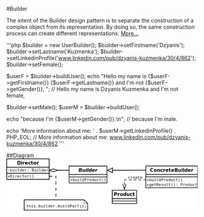#Builder

The intent of the Builder design pattern is to separate the construction of a complex object from its representation.
By doing so, the same construction process can create different representations.
[More…](http://en.wikipedia.org/wiki/Builder_pattern)

'''php
$builder = new UserBuilder();
$builder->setFirstname('Dzyanis');
$builder->setLastname('Kuzmenka');
$builder->setLinkedinProfile('www.linkedin.com/pub/dzyanis-kuzmenka/30/4/862');
$builder->setFemale();

$userF = $builder->buildUser();
echo "Hello my name is {$userF->getFirstname()} {$userF->getLastname()} and I'm not {$userF->getGender()}, ";
// Hello my name is Dzyanis Kuzmenka and I'm not female,

$builder->setMale();
$userM = $builder->buildUser();

echo "because I'm {$userM->getGender()}.\n";
// because I'm male.

echo 'More information about me: ' . $userM->getLinkedinProfile() . PHP_EOL;
// More information about me: www.linkedin.com/pub/dzyanis-kuzmenka/30/4/862
'''

##Diagram
![Builder UML Diagram](diagram.png)